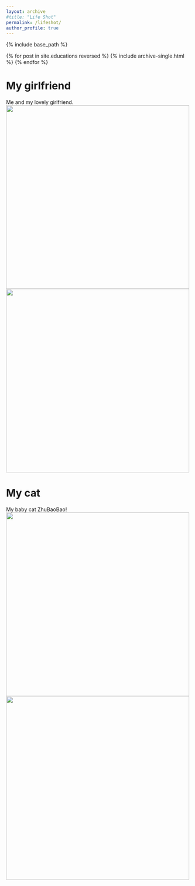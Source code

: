 ```yaml
---
layout: archive
#title: "Life Shot"
permalink: /lifeshot/
author_profile: true
---
```


{% include base_path %}

{% for post in site.educations reversed %}
  {% include archive-single.html %}
{% endfor %}

My girlfriend
======
Me and my lovely girlfriend.
<img src="/images/zzb.png" width="500">
<img src="/images/zzb1.png" width="500">

My cat
======
My baby cat ZhuBaoBao!
<img src="/images/zbb.png" width="500">
<img src="/images/zbb2.png" width="500">

